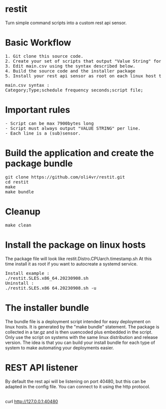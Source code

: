 # restit
Turn simple command scripts into a custom rest api sensor.

# Basic Workflow
<pre>1. Git clone this source code.
2. Create your set of scripts that output "Value String" for each line of output.
3. Edit main.csv using the syntax described below.
4. Build the source code and the installer package
5. Install your rest api sensor as root on each linux host that you want it to run on.
</pre>

<pre>main.csv syntax :
Category;Type;schedule_frequency_seconds;script_file;
</pre>

# Important rules
<pre>- Script can be max 7900bytes long
- Script must always output "VALUE STRING" per line.
- Each line is a (sub)sensor.</pre>

# Build the application and create the package bundle
<pre>git clone https://github.com/oli4vr/restit.git
cd restit
make
make bundle</pre>

# Cleanup
<pre>make clean</pre>

# Install the package on linux hosts
The package file will look like restit.Distro.CPUarch.timestamp.sh
At this time install it as root if you want to autocreate a systemd service.
<pre>Install example :
./restit.SLES.x86_64.20230908.sh
Uninstall :
./restit.SLES.x86_64.20230908.sh -u
</pre>

# The installer bundle
The bundle file is a deployment script intended for easy deployment on linux hosts.
It is generated by the "make bundle" statement. The package is collected in a tar.gz and is then uuencoded plus embedded in the script.
Only use the script on systems with the same linux distribution and release version. The idea is that you can build your install bundle for each type of system to make automating your deployments easier.

# REST API listener
By default the rest api will be listening on port 40480, but this can be adapted in the config file.
You can connect to it using the http protocol.

<br />curl http://127.0.0.1:40480

